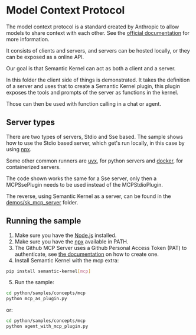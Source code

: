 # Model Context Protocol

The model context protocol is a standard created by Anthropic to allow models to share context with each other. See the [official documentation](https://modelcontextprotocol.io/introduction) for more information.

It consists of clients and servers, and servers can be hosted locally, or they can be exposed as a online API.

Our goal is that Semantic Kernel can act as both a client and a server.

In this folder the client side of things is demonstrated. It takes the definition of a server and uses that to create a Semantic Kernel plugin, this plugin exposes the tools and prompts of the server as functions in the kernel.

Those can then be used with function calling in a chat or agent.

## Server types

There are two types of servers, Stdio and Sse based. The sample shows how to use the Stdio based server, which get's run locally, in this case by using [npx](https://docs.npmjs.com/cli/v8/commands/npx).

Some other common runners are [uvx](https://docs.astral.sh/uv/guides/tools/), for python servers and [docker](https://www.docker.com/), for containerized servers.

The code shown works the same for a Sse server, only then a MCPSsePlugin needs to be used instead of the MCPStdioPlugin.

The reverse, using Semantic Kernel as a server, can be found in the [demos/sk_mcp_server](../../demos/sk_mcp_server/) folder.

## Running the sample

1. Make sure you have the [Node.js](https://nodejs.org/en/download/) installed.
2. Make sure you have the [npx](https://docs.npmjs.com/cli/v8/commands/npx) available in PATH.
3. The Github MCP Server uses a Github Personal Access Token (PAT) to authenticate, see [the documentation](https://github.com/modelcontextprotocol/servers/tree/main/src/github) on how to create one.
4. Install Semantic Kernel with the mcp extra:

```bash
pip install semantic-kernel[mcp]
```

5. Run the sample:

```bash
cd python/samples/concepts/mcp
python mcp_as_plugin.py
```

or:

```bash
cd python/samples/concepts/mcp
python agent_with_mcp_plugin.py
```
